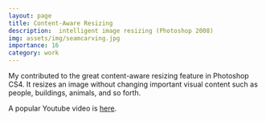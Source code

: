 ```yaml
---
layout: page
title: Content-Aware Resizing 
description:  intelligent image resizing (Photoshop 2008)
img: assets/img/seamcarving.jpg
importance: 16
category: work
---
```


My contributed to the great content-aware resizing feature in Photoshop CS4. It resizes an image without changing important visual content such as people, buildings, animals, and so forth. 

A popular Youtube video is [here](http://www.google.com/url?sa=t&rct=j&q=&esrc=s&source=web&cd=1&cts=1331445656244&ved=0CCwQtwIwAA&url=http%3A%2F%2Fwww.youtube.com%2Fwatch%3Fv%3Dqadw0BRKeMk&ei=Yz9cT96wM6SuiQLniZXBCw&usg=AFQjCNH0OJJD2GlMm4t1NiVct65ZE29Q-g).